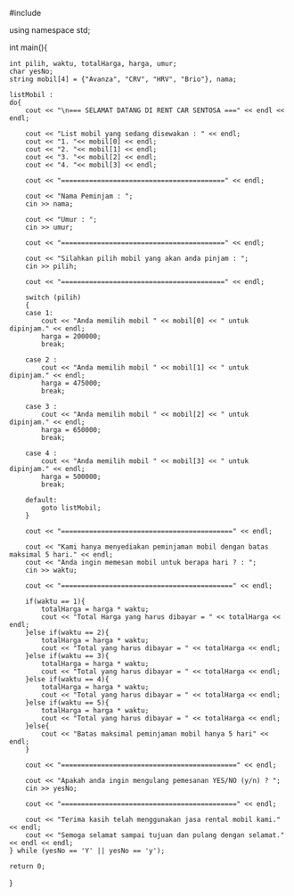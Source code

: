 #include<iostream>

using namespace std;

int main(){
 
    int pilih, waktu, totalHarga, harga, umur; 
    char yesNo;
    string mobil[4] = {"Avanza", "CRV", "HRV", "Brio"}, nama;

    listMobil :
    do{
        cout << "\n=== SELAMAT DATANG DI RENT CAR SENTOSA ===" << endl << endl;

        cout << "List mobil yang sedang disewakan : " << endl;
        cout << "1. "<< mobil[0] << endl;
        cout << "2. "<< mobil[1] << endl;
        cout << "3. "<< mobil[2] << endl;
        cout << "4. "<< mobil[3] << endl;

        cout << "=========================================" << endl;

        cout << "Nama Peminjam : ";
        cin >> nama;

        cout << "Umur : ";
        cin >> umur;

        cout << "=========================================" << endl;

        cout << "Silahkan pilih mobil yang akan anda pinjam : ";
        cin >> pilih;

        cout << "=========================================" << endl;

        switch (pilih)
        {
        case 1:
            cout << "Anda memilih mobil " << mobil[0] << " untuk dipinjam." << endl;
            harga = 200000;
            break;
        
        case 2 :
            cout << "Anda memilih mobil " << mobil[1] << " untuk dipinjam." << endl;
            harga = 475000;
            break;

        case 3 :
            cout << "Anda memilih mobil " << mobil[2] << " untuk dipinjam." << endl;
            harga = 650000;
            break;

        case 4 :
            cout << "Anda memilih mobil " << mobil[3] << " untuk dipinjam." << endl;
            harga = 500000;
            break;

        default:
            goto listMobil;
        }
        
        cout << "===========================================" << endl;

        cout << "Kami hanya menyediakan peminjaman mobil dengan batas maksimal 5 hari." << endl;
        cout << "Anda ingin memesan mobil untuk berapa hari ? : ";
        cin >> waktu;

        cout << "===========================================" << endl;

        if(waktu == 1){
            totalHarga = harga * waktu;
            cout << "Total Harga yang harus dibayar = " << totalHarga << endl;
        }else if(waktu == 2){
            totalHarga = harga * waktu;
            cout << "Total yang harus dibayar = " << totalHarga << endl;
        }else if(waktu == 3){
            totalHarga = harga * waktu;
            cout << "Total yang harus dibayar = " << totalHarga << endl;
        }else if(waktu == 4){
            totalHarga = harga * waktu;
            cout << "Total yang harus dibayar = " << totalHarga << endl;
        }else if(waktu == 5){
            totalHarga = harga * waktu;
            cout << "Total yang harus dibayar = " << totalHarga << endl;
        }else{
            cout << "Batas maksimal peminjaman mobil hanya 5 hari" << endl;
        }

        cout << "============================================" << endl;

        cout << "Apakah anda ingin mengulang pemesanan YES/NO (y/n) ? ";
        cin >> yesNo;

        cout << "============================================" << endl;
    
        cout << "Terima kasih telah menggunakan jasa rental mobil kami." << endl;
        cout << "Semoga selamat sampai tujuan dan pulang dengan selamat." << endl << endl;
    } while (yesNo == 'Y' || yesNo == 'y');

    return 0;
}
